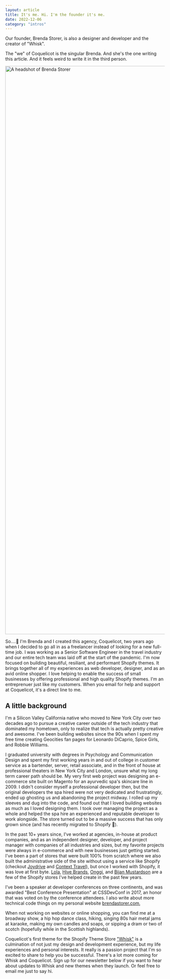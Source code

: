 ```yaml
---
layout: article
title: It's me. Hi. I'm the founder it's me.
date: 2022-12-06
category: "intros"
---
```


Our founder, Brenda Storer, is also a designer and developer and the creator of "Whisk".
<!-- excerpt -->

<p>
  The "we" of Coquelicot is the singular Brenda. And she's the one writing this article. And it feels weird to write it in the third person.
</p>

<div class="container--image container--image--founder">
  <img
    src="/assets/images/blog/brenda-storer-founder-coquelicot.jpg"
    loading="lazy"
    alt="A headshot of Brenda Storer"
    width="1280"
    height="1797"
    class="object-position--bottom-center"
  >
</div>
<p class="space--pt--medium">
   So....👋 I'm Brenda and I created this agency, Coquelicot, two years ago when I decided to go all in as a freelancer instead of looking for a new full-time job. I was working as a Senior Software Engineer in the travel industry and our entire tech team was laid off at the start of the pandemic. I'm now focused on building beautiful, resiliant, and performant Shopify themes. It brings together all of my experiences as web developer, designer, and as an avid online shopper. I love helping to enable the success of small businesses by offering professional and high quality Shopify themes. I'm an entreprenuer just like my customers. When you email for help and support at Coquelicot, it's a direct line to me. 
</p>
<h2>A little background</h2>
<p>
   I'm a Silicon Valley California native who moved to New York City over two decades ago to pursue a creative career outside of the tech industry that dominated my hometown, only to realize that tech is actually pretty creative and awesome. I've been building websites since the 90s when I spent my free time creating Geocities fan pages for Leonardo DiCaprio, Spice Girls, and Robbie Williams.
</p>
<p>
  I graduated university with degrees in Psychology and Communication Design and spent my first working years in and out of college in customer service as a bartender, server, retail associate, and in the front of house at professional theaters in New York City and London, unsure what my long term career path should be. My very first web project was designing an e-commerce site built on Magento for an ayurvedic spa's skincare line in 2009. I didn't consider myself a professional developer then, but the original developers the spa hired were not very dedicated and frustratingly, ended up ghosting us and abandoning the project midway. I rolled up my sleeves and dug into the code, and found out that I loved building websites as much as I loved designing them. I took over managing the project as a whole and helped the spa hire an experienced and reputable developer to work alongside. The store turned out to be a massive success that has only grown since (and has recently migrated to Shopify 💚).
</p>
<p>
  In the past 10+ years since, I've worked at agencies, in-house at product companies, and as an independent designer, developer, and project manager with companies of all industries and sizes, but my favorite projects were always in e-commerce and with new businesses just getting started. I've been a part of stores that were built 100% from scratch where we also built the administrative side of the site without using a service like Shopify (checkout <a href="https://www.joydrive.com" rel="nofollow" target="_blank">Joydrive</a> and <a href="https://www.contexttravel.com" target="_blank">Context Travel</a>), but once I worked with Shopify, it was love at first byte. <a href="https://www.mylola.com" target="_blank">Lola</a>, <a href="https://hivebrands.com/" target="_blank">Hive Brands</a>, <a href="https://onggi.com/" target="_blank">Onggi</a>, and <a href="https://bijanmustardson.com/" target="_blank">Bijan Mustardson</a> are a few of the Shopify stores I've helped create in the past few years. 
</p>
<p>
  I've been a speaker at developer conferences on three continents, and was awarded "Best Conference Presentation" at CSSDevConf in 2017, an honor that was voted on by the conference attendees. I also write about more technical code things on my personal website <a href="https://brendastorer.com" target="_blank">brendastorer.com</a>,
</p>
<p>
  When not working on websites or online shopping, you can find me at a broadway show, a hip hop dance class, hiking, singing 80s hair metal jams at karaoke, making my own candles and soaps, or sipping a dram or two of scotch (hopefully while in the Scottish highlands).
</p>
<p>
  Coquelicot's first theme for the Shopify Theme Store <a href="https://themes.shopify.com/themes/whisk/styles/soft" target="_blank">"Whisk"</a> is a culmination of not just my design and development experience, but my life experiences and personal interests. It really is a passion project that I'm so excited to share to help you be successful. There's a lot more coming for Whisk and Coquelicot. Sign up for our newsletter below if you want to hear about updates to Whisk and new themes when they launch. Or feel free to email me just to say hi.
</p>